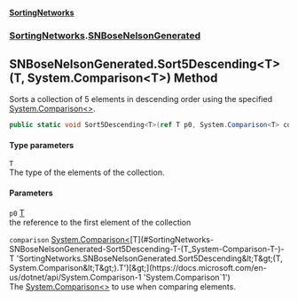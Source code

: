 #### [SortingNetworks](./index.md 'index')
### [SortingNetworks](./SortingNetworks.md 'SortingNetworks').[SNBoseNelsonGenerated](./SortingNetworks-SNBoseNelsonGenerated.md 'SortingNetworks.SNBoseNelsonGenerated')
## SNBoseNelsonGenerated.Sort5Descending&lt;T&gt;(T, System.Comparison&lt;T&gt;) Method
Sorts a collection of 5 elements in descending order using the specified [System.Comparison&lt;&gt;](https://docs.microsoft.com/en-us/dotnet/api/System.Comparison-1 'System.Comparison`1').  
```csharp
public static void Sort5Descending<T>(ref T p0, System.Comparison<T> comparison);
```
#### Type parameters
<a name='SortingNetworks-SNBoseNelsonGenerated-Sort5Descending-T-(T_System-Comparison-T-)-T'></a>
`T`  
The type of the elements of the collection.  
  
#### Parameters
<a name='SortingNetworks-SNBoseNelsonGenerated-Sort5Descending-T-(T_System-Comparison-T-)-p0'></a>
`p0` [T](#SortingNetworks-SNBoseNelsonGenerated-Sort5Descending-T-(T_System-Comparison-T-)-T 'SortingNetworks.SNBoseNelsonGenerated.Sort5Descending&lt;T&gt;(T, System.Comparison&lt;T&gt;).T')  
the reference to the first element of the collection  
  
<a name='SortingNetworks-SNBoseNelsonGenerated-Sort5Descending-T-(T_System-Comparison-T-)-comparison'></a>
`comparison` [System.Comparison&lt;](https://docs.microsoft.com/en-us/dotnet/api/System.Comparison-1 'System.Comparison`1')[T](#SortingNetworks-SNBoseNelsonGenerated-Sort5Descending-T-(T_System-Comparison-T-)-T 'SortingNetworks.SNBoseNelsonGenerated.Sort5Descending&lt;T&gt;(T, System.Comparison&lt;T&gt;).T')[&gt;](https://docs.microsoft.com/en-us/dotnet/api/System.Comparison-1 'System.Comparison`1')  
The [System.Comparison&lt;&gt;](https://docs.microsoft.com/en-us/dotnet/api/System.Comparison-1 'System.Comparison`1') to use when comparing elements.  
  
